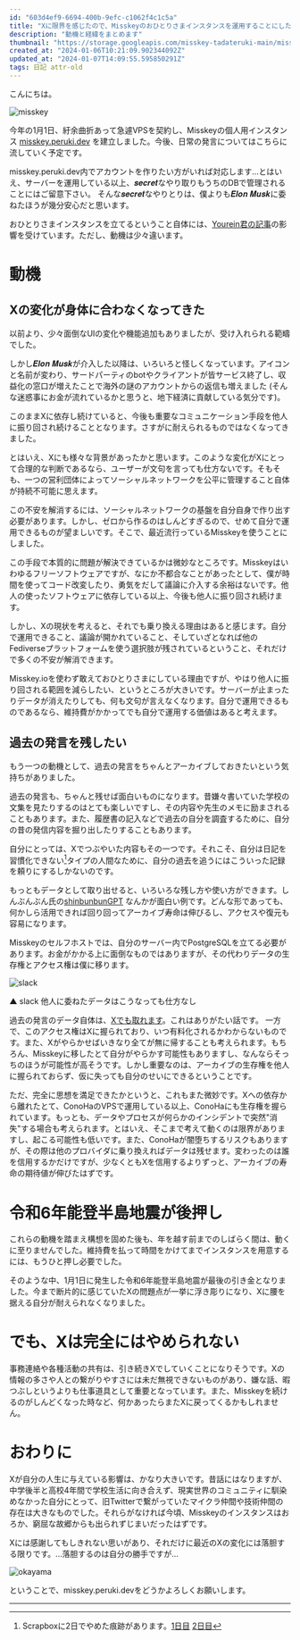 ```yaml
---
id: "603d4ef9-6694-400b-9efc-c1062f4c1c5a"
title: "Xに限界を感じたので、Misskeyのおひとりさまインスタンスを運用することにした"
description: "動機と経緯をまとめます"
thumbnail: "https://storage.googleapis.com/misskey-tadateruki-main/misskey-tadateruki-main/e55ccf93-d4f2-422b-aca3-704c107a680d.webp"
created_at: "2024-01-06T10:21:09.902344092Z"
updated_at: "2024-01-07T14:09:55.595850291Z"
tags: 日記 attr-old
---
```


こんにちは。

![misskey](https://storage.googleapis.com/misskey-tadateruki-main/misskey-tadateruki-main/e55ccf93-d4f2-422b-aca3-704c107a680d.webp)

今年の1月1日、紆余曲折あって急遽VPSを契約し、Misskeyの個人用インスタンス [misskey.peruki.dev](https://misskey.peruki.dev) を建立しました。今後、日常の発言についてはこちらに流していく予定です。

misskey.peruki.dev内でアカウントを作りたい方がいれば対応します...とはいえ、サーバーを運用している以上、𝒔𝒆𝒄𝒓𝒆𝒕なやり取りもうちのDBで管理されることにはご留意下さい。
そんな𝒔𝒆𝒄𝒓𝒆𝒕なやりとりは、僕よりも𝑬𝒍𝒐𝒏 𝑴𝒖𝒔𝒌に委ねたほうが幾分安心だと思います。

おひとりさまインスタンスを立てるということ自体には、[Yourein君の記事](https://yourein.github.io/2023-07-08-misskeyserver_1/)の影響を受けています。ただし、動機は少々違います。


# 動機

## Xの変化が身体に合わなくなってきた

以前より、少々面倒なUIの変化や機能追加もありましたが、受け入れられる範疇でした。

しかし𝑬𝒍𝒐𝒏 𝑴𝒖𝒔𝒌が介入した以降は、いろいろと怪しくなっています。アイコンと名前が変わり、サードパーティのbotやクライアントが皆サービス終了し、収益化の窓口が増えたことで海外の謎のアカウントからの返信も増えました (そんな迷惑事にお金が流れているかと思うと、地下経済に貢献している気分です)。

このままXに依存し続けていると、今後も重要なコミュニケーション手段を他人に振り回され続けることとなります。さすがに耐えられるものではなくなってきました。

とはいえ、Xにも様々な背景があったかと思います。このような変化がXにとって合理的な判断であるなら、ユーザーが文句を言っても仕方ないです。そもそも、一つの営利団体によってソーシャルネットワークを公平に管理すること自体が持続不可能に思えます。

この不安を解消するには、ソーシャルネットワークの基盤を自分自身で作り出す必要があります。しかし、ゼロから作るのはしんどすぎるので、せめて自分で運用できるものが望ましいです。そこで、最近流行っているMisskeyを使うことにしました。

この手段で本質的に問題が解決できているかは微妙なところです。Misskeyはいわゆるフリーソフトウェアですが、なにか不都合なことがあったとして、僕が時間を使ってコード改変したり、勇気をだして議論に介入する余裕はないです。他人の使ったソフトウェアに依存している以上、今後も他人に振り回され続けます。

しかし、Xの現状を考えると、それでも乗り換える理由はあると感じます。自分で運用できること、議論が開かれていること、そしていざとなれば他のFediverseプラットフォームを使う選択肢が残されているということ、それだけで多くの不安が解消できます。

Misskey.ioを使わず敢えておひとりさまにしている理由ですが、やはり他人に振り回される範囲を減らしたい、というところが大きいです。サーバーが止まったりデータが消えたりしても、何も文句が言えなくなります。自分で運用できるものであるなら、維持費がかかってでも自分で運用する価値はあると考えます。

## 過去の発言を残したい

もう一つの動機として、過去の発言をちゃんとアーカイブしておきたいという気持ちがありました。

過去の発言も、ちゃんと残せば面白いものになります。昔嫌々書いていた学校の文集を見たりするのはとても楽しいですし、その内容や先生のメモに励まされることもあります。また、履歴書の記入などで過去の自分を調査するために、自分の昔の発信内容を掘り出したりすることもあります。

自分にとっては、Xでつぶやいた内容もその一つです。それこそ、自分は日記を習慣化できない[^dairy]タイプの人間なために、自分の過去を追うにはこういった記録を頼りにするしかないのです。

[^dairy]: Scrapboxに2日でやめた痕跡があります。[1日目](https://scrapbox.io/peruki/2023%2F08%2F29) [2日目](https://scrapbox.io/peruki/2023%2F08%2F31)

もっともデータとして取り出せると、いろいろな残し方や使い方ができます。しんぶんぶん氏の[shinbunbunGPT](https://github.com/shinbunbun/gpt-clone) なんかが面白い例です。どんな形であっても、何かしら活用できれば回り回ってアーカイブ寿命は伸びるし、アクセスや復元も容易になります。

Misskeyのセルフホストでは、自分のサーバー内でPostgreSQLを立てる必要があります。お金がかかる上に面倒なものではありますが、その代わりデータの生存権とアクセス権は僕に移ります。


![slack](https://storage.googleapis.com/misskey-tadateruki-main/misskey-tadateruki-main/3be2bfbd-7f87-4f7c-a39f-a602d97e00ff.webp)

▲ slack 他人に委ねたデータはこうなっても仕方なし


過去の発言のデータ自体は、[Xでも取れます](https://help.twitter.com/ja/managing-your-account/how-to-download-your-x-archive)。これはありがたい話です。
一方で、このアクセス権はXに握られており、いつ有料化されるかわからないものです。また、Xがやらかせばいきなり全てが無に帰することも考えられます。もちろん、Misskeyに移したとて自分がやらかす可能性もありますし、なんならそっちのほうが可能性が高そうです。しかし重要なのは、アーカイブの生存権を他人に握られておらず、仮に失っても自分のせいにできるということです。

ただ、完全に思想を満足できたかというと、これもまた微妙です。Xへの依存から離れたとて、ConoHaのVPSで運用している以上、ConoHaにも生存権を握られています。もっとも、データやプロセスが何らかのインシデントで突然"消失"する場合も考えられます。とはいえ、そこまで考えて動くのは限界がありますし、起こる可能性も低いです。また、ConoHaが闇堕ちするリスクもありますが、その際は他のプロバイダに乗り換えればデータは残せます。変わったのは誰を信用するかだけですが、少なくともXを信用するよりずっと、アーカイブの寿命の期待値が伸びたはずです。



# 令和6年能登半島地震が後押し


これらの動機を踏まえ構想を固めた後も、年を越す前までのしばらく間は、動くに至りませんでした。維持費を払って時間をかけてまでインスタンスを用意するには、もうひと押し必要でした。

そのような中、1月1日に発生した令和6年能登半島地震が最後の引き金となりました。今まで断片的に感じていたXの問題点が一挙に浮き彫りになり、Xに腰を据える自分が耐えられなくなりました。

# でも、Xは完全にはやめられない

事務連絡や各種活動の共有は、引き続きXでしていくことになりそうです。Xの情報の多さや人との繋がりやすさには未だ無視できないものがあり、嫌な話、暇つぶしというよりも仕事道具として重要となっています。また、Misskeyを続けるのがしんどくなった時など、何かあったらまたXに戻ってくるかもしれません。

# おわりに

Xが自分の人生に与えている影響は、かなり大きいです。昔話にはなりますが、中学後半と高校4年間で学校生活に向き合えず、現実世界のコミュニティに馴染めなかった自分にとって、旧Twitterで繋がっていたマイクラ仲間や技術仲間の存在は大きなものでした。それらがなければ今頃、Misskeyのインスタンスはおろか、窮屈な故郷からも出られずじまいだったはずです。

Xには感謝してもしきれない思いがあり、それだけに最近のXの変化には落胆する限りです。...落胆するのは自分の勝手ですが...


![okayama](https://storage.googleapis.com/misskey-tadateruki-main/misskey-tadateruki-main/de5c5397-8545-41a6-ab6e-270798f602d6.png)


ということで、misskey.peruki.devをどうかよろしくお願いします。


___

